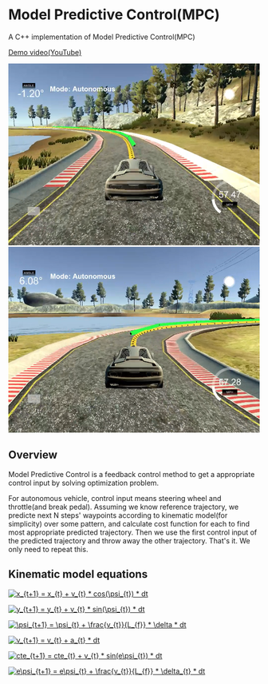 # Model Predictive Control(MPC)

A C++ implementation of Model Predictive Control(MPC)

[Demo video(YouTube)](https://www.youtube.com/watch?v=5syxpdcEfLA)

![](./images/image1.png) 
![](./images/image2.png)

## Overview

Model Predictive Control is a feedback control method to get a appropriate control input by solving optimization problem.

For autonomous vehicle, control input means steering wheel and throttle(and break pedal). Assuming we know reference trajectory, we predicte next N steps' waypoints according to kinematic model(for simplicity) over some pattern, and calculate cost function for each to find most appropriate predicted trajectory. Then we use the first control input of the predicted trajectory and throw away the other trajectory. That's it. We only need to repeat this.

## Kinematic model equations

<a href="https://www.codecogs.com/eqnedit.php?latex=x_{t&plus;1}&space;=&space;x_{t}&space;&plus;&space;v_{t}&space;*&space;cos(\psi_{t})&space;*&space;dt" target="_blank"><img src="https://latex.codecogs.com/gif.latex?x_{t&plus;1}&space;=&space;x_{t}&space;&plus;&space;v_{t}&space;*&space;cos(\psi_{t})&space;*&space;dt" title="x_{t+1} = x_{t} + v_{t} * cos(\psi_{t}) * dt" /></a>

<a href="https://www.codecogs.com/eqnedit.php?latex=y_{t&plus;1}&space;=&space;y_{t}&space;&plus;&space;v_{t}&space;*&space;sin(\psi_{t})&space;*&space;dt" target="_blank"><img src="https://latex.codecogs.com/gif.latex?y_{t&plus;1}&space;=&space;y_{t}&space;&plus;&space;v_{t}&space;*&space;sin(\psi_{t})&space;*&space;dt" title="y_{t+1} = y_{t} + v_{t} * sin(\psi_{t}) * dt" /></a>

<a href="https://www.codecogs.com/eqnedit.php?latex=\psi_{t&plus;1}&space;=&space;\psi_{t}&space;&plus;&space;\frac{v_{t}}{L_{f}}&space;*&space;\delta&space;*&space;dt" target="_blank"><img src="https://latex.codecogs.com/gif.latex?\psi_{t&plus;1}&space;=&space;\psi_{t}&space;&plus;&space;\frac{v_{t}}{L_{f}}&space;*&space;\delta&space;*&space;dt" title="\psi_{t+1} = \psi_{t} + \frac{v_{t}}{L_{f}} * \delta * dt" /></a>

<a href="https://www.codecogs.com/eqnedit.php?latex=v_{t&plus;1}&space;=&space;v_{t}&space;&plus;&space;a_{t}&space;*&space;dt" target="_blank"><img src="https://latex.codecogs.com/gif.latex?v_{t&plus;1}&space;=&space;v_{t}&space;&plus;&space;a_{t}&space;*&space;dt" title="v_{t+1} = v_{t} + a_{t} * dt" /></a>

<a href="https://www.codecogs.com/eqnedit.php?latex=cte_{t&plus;1}&space;=&space;cte_{t}&space;&plus;&space;v_{t}&space;*&space;sin(e\psi_{t})&space;*&space;dt" target="_blank"><img src="https://latex.codecogs.com/gif.latex?cte_{t&plus;1}&space;=&space;cte_{t}&space;&plus;&space;v_{t}&space;*&space;sin(e\psi_{t})&space;*&space;dt" title="cte_{t+1} = cte_{t} + v_{t} * sin(e\psi_{t}) * dt" /></a>

<a href="https://www.codecogs.com/eqnedit.php?latex=e\psi_{t&plus;1}&space;=&space;e\psi_{t}&space;&plus;&space;\frac{v_{t}}{L_{f}}&space;*&space;\delta_{t}&space;*&space;dt" target="_blank"><img src="https://latex.codecogs.com/gif.latex?e\psi_{t&plus;1}&space;=&space;e\psi_{t}&space;&plus;&space;\frac{v_{t}}{L_{f}}&space;*&space;\delta_{t}&space;*&space;dt" title="e\psi_{t+1} = e\psi_{t} + \frac{v_{t}}{L_{f}} * \delta_{t} * dt" /></a>
